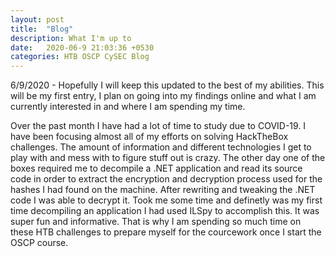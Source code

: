 ```yaml
---
layout: post
title:  "Blog"
description: What I'm up to
date:   2020-06-9 21:03:36 +0530
categories: HTB OSCP CySEC Blog
---
```


6/9/2020 - Hopefully I will keep this updated to the best of my abilities. This will be my first entry, I plan on going into my findings online and what I am currently interested in and where I am spending my time.

Over the past month I have had a lot of time to study due to COVID-19. I have been focusing almost all of my efforts on solving HackTheBox challenges. The amount of information and different technologies I get to play with and mess with to figure stuff out is crazy. The other day one of the boxes required me to decompile a .NET application and read its source code in order to extract the encryption and decryption process used for the hashes I had found on the machine. After rewriting and tweaking the .NET code I was able to decrypt it. Took me some time and definetly was my first time decompiling an application I had used ILSpy to accomplish this. It was super fun and informative. That is why I am spending so much time on these HTB challenges to prepare myself for the courcework once I start the OSCP course. 
